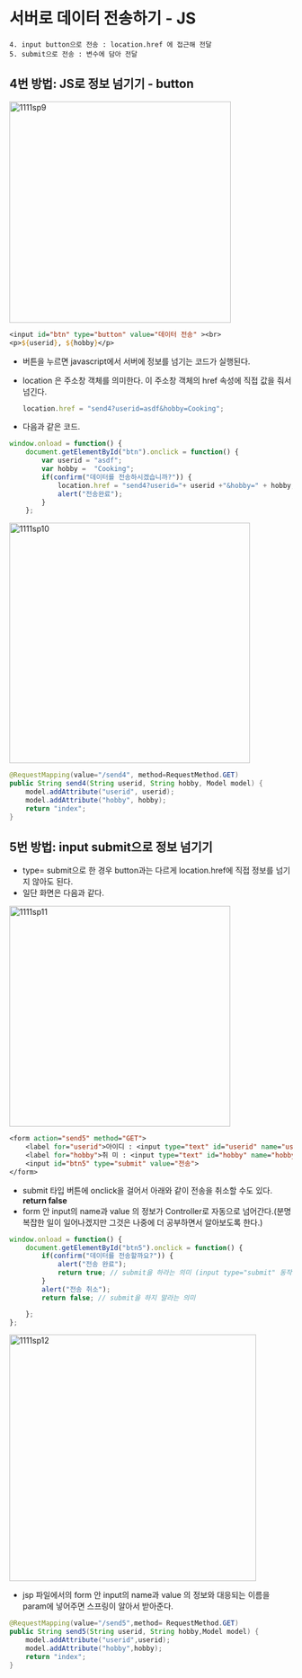 # 서버로 데이터 전송하기 - JS

```
4. input button으로 전송 : location.href 에 접근해 전달
5. submit으로 전송 : 변수에 담아 전달
```

## 4번 방법: JS로 정보 넘기기 - button

<img width="394" alt="1111sp9" src="https://user-images.githubusercontent.com/37058233/99240932-85a2f780-2840-11eb-98c6-ef418339e6fb.PNG">

```jsp
<input id="btn" type="button" value="데이터 전송" ><br>
<p>${userid}, ${hobby}</p>  
```

- 버튼을 누르면 javascript에서 서버에 정보를 넘기는 코드가 실행된다.

- location 은 주소창 객체를 의미한다. 이 주소창 객체의 href 속성에 직접 값을 줘서 넘긴다.

  ```javascript
  location.href = "send4?userid=asdf&hobby=Cooking";
  ```

- 다음과 같은 코드.

```javascript
window.onload = function() {
    document.getElementById("btn").onclick = function() {
        var userid = "asdf";
        var hobby =  "Cooking";
        if(confirm("데이터를 전송하시겠습니까?")) {
            location.href = "send4?userid="+ userid +"&hobby=" + hobby;
            alert("전송완료");
        }
    };
```

<img width="428" alt="1111sp10" src="https://user-images.githubusercontent.com/37058233/99240928-83d93400-2840-11eb-9733-e963263262f6.PNG">

```java
@RequestMapping(value="/send4", method=RequestMethod.GET)
public String send4(String userid, String hobby, Model model) {
    model.addAttribute("userid", userid);
    model.addAttribute("hobby", hobby);
    return "index";
}
```

## 5번 방법: input submit으로 정보 넘기기

- type= submit으로 한 경우 button과는 다르게 location.href에 직접 정보를 넘기지 않아도 된다.
- 일단 화면은 다음과 같다.

<img width="393" alt="1111sp11" src="https://user-images.githubusercontent.com/37058233/99242489-a4a28900-2842-11eb-8995-6b60b11aee44.PNG">

```jsp
<form action="send5" method="GET">
    <label for="userid">아이디 : <input type="text" id="userid" name="userid" ></label><br>
    <label for="hobby">취 미 : <input type="text" id="hobby" name="hobby"></label><br>
    <input id="btn5" type="submit" value="전송">
</form>		
```

- submit 타입 버튼에 onclick을 걸어서 아래와 같이 전송을 취소할 수도 있다. **return false**
- form 안 input의 name과 value 의 정보가 Controller로 자동으로 넘어간다.(분명 복잡한 일이 일어나겠지만 그것은 나중에 더 공부하면서 알아보도록 한다.)

```javascript
window.onload = function() {
    document.getElementById("btn5").onclick = function() {
        if(confirm("데이터를 전송할까요?")) {
            alert("전송 완료");
            return true; // submit을 하라는 의미 (input type="submit" 동작을 계속 하라는 의미)
        }
        alert("전송 취소");
        return false; // submit을 하지 말라는 의미

    };
};
```

<img width="439" alt="1111sp12" src="https://user-images.githubusercontent.com/37058233/99242514-ab310080-2842-11eb-9073-4046a4b7d63e.PNG">

- jsp 파일에서의 form 안 input의 name과 value 의 정보와 대응되는 이름을 param에 넣어주면 스프링이 알아서 받아준다.

```java
@RequestMapping(value="/send5",method= RequestMethod.GET)
public String send5(String userid, String hobby,Model model) {
    model.addAttribute("userid",userid);
    model.addAttribute("hobby",hobby);
    return "index";
}
```



